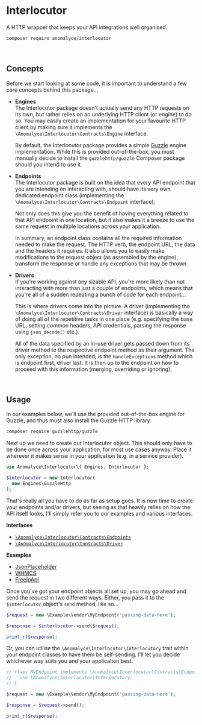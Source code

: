 # Interlocutor
A HTTP wrapper that keeps your API integrations well organised.

```bash
composer require anomalyce/interlocutor
```

<br>

## Concepts
Before we start looking at some code, it is important to understand a few core concepts behind this package...

+ **Engines**  
  The Interlocutor package doesn't actually send any HTTP requests on its own, but rather relies on an underlying HTTP client (or engine) to do so. You may easily create an implementation for your favourite HTTP client by making sure it implements the `\Anomalyce\Interlocutor\Contracts\Engine` interface.
  
  By default, the Interlocutor package provides a simple [Guzzle](https://github.com/guzzle/guzzle) engine implementation. While this is provided out-of-the-box, you must manually decide to install the `guzzlehttp/guzzle` Composer package should you intend to use it.

+ **Endpoints**  
  The Interlocutor package is built on the idea that every API endpoint that you are intending on interacting with, should have its very own dedicated endpoint class (implementing the `\Anomalyce\Interlocutor\Contracts\Endpoint` interface).
  
  Not only does this give you the benefit of having everything related to that API endpoint in one location, but it also makes it a breeze to use the same request in multiple locations across your application.
  
  In summary, an endpoint class contains all the required information needed to make the request. The HTTP verb, the endpoint URL, the data and the headers it requires. It also allows you to easily make modifications to the request object (as assembled by the engine), transform the response or handle any exceptions that may be thrown.

+ **Drivers**  
  If you're working against any sizable API, you're more likely than not interacting with more than just a couple of endpoints, which means that you're all of a sudden repeating a bunch of code for each endpoint...
  
  This is where drivers come into the picture. A driver (implementing the `\Anomalyce\Interlocutor\Contracts\Driver` interface) is basically a way of doing all of the repetitive tasks in one place (e.g. specifying the base URL, setting common headers, API credentials, parsing the response using `json_decode()` etc.).
  
  All of the data specified by an in-use driver gets passed down from its driver method to the respective endpoint method as their argument. The only exception, no pun intended, is the `handleExceptions` method which is endpoint first, driver last. It is then up to the endpoint on how to proceed with this information (merging, overriding or ignoring).

<br>

## Usage
In our examples below, we'll use the provided out-of-the-box engine for Guzzle, and thus must also install the Guzzle HTTP library.

```bash
composer require guzzlehttp/guzzle
```

Next up we need to create our Interlocutor object. This should only have to be done once across your application, for most use cases anyway. Place it wherever it makes sense in your application (e.g. in a service provider).

```php
use Anomalyce\Interlocutor\{ Engines, Interlocutor };

$interlocutor = new Interlocutor(
  new Engines\GuzzleHttp
);
```

That's really all you have to do as far as setup goes. It is now time to create your endpoints and/or drivers, but seeing as that heavily relies on how the API itself looks, I'll simply refer you to our examples and various interfaces.

**Interfaces**
+ [`\Anomalyce\Interlocutor\Contracts\Endpoints`](src/Contracts/Endpoints.php)
+ [`\Anomalyce\Interlocutor\Contracts\Driver`](src/Contracts/Driver.php)

**Examples**
+ [JsonPlaceholder](examples/JsonPlaceholder)
+ [WHMCS](examples/WHMCS/)
+ [FreeIpApi](examples/FreeIpApi/)

Once you've got your endpoint objects all set up, you may go ahead and send the request in two different ways. Either, you pass it to the `$interlocutor` object's `send` method, like so...

```php
$request = new \Example\Vendor\MyEndpoint('passing-data-here');

$response = $interlocutor->send($request);

print_r($response);
```

Or, you can utilise the `\Anomalyce\Interlocutor\Interlocutory` trait within your endpoint classes to have them be self-sending. I'll let you decide whichever way suits you and your application best.

```php
// class MyEndpoint implements \Anomalyce\Interlocutor\Contracts\Endpoint {
//   use \Anomalyce\Interlocutor\Interlocutory;
// }

$request = new \Example\Vendor\MyEndpoint('passing-data-here');

$response = $request->send();

print_r($response);
```
